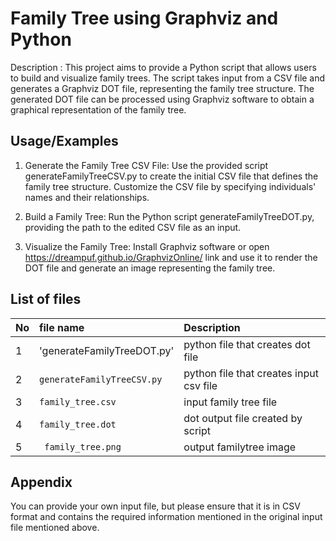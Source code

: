 
# Family Tree using Graphviz and Python

Description : This project aims to provide a Python script that allows users to build and visualize family trees. The script takes input from a CSV file and generates a Graphviz DOT file, representing the family tree structure. The generated DOT file can be processed using Graphviz software to obtain a graphical representation of the family tree.







## Usage/Examples

1. Generate the Family Tree CSV File: Use the provided script generateFamilyTreeCSV.py  to create the initial CSV file that defines the family tree structure. Customize the CSV file by specifying individuals' names and their relationships.

2. Build a Family Tree: Run the Python script generateFamilyTreeDOT.py, providing the path to the edited CSV file as an input.

3. Visualize the Family Tree: Install Graphviz software or open https://dreampuf.github.io/GraphvizOnline/ link  and use it to render the DOT file and generate an image representing the family tree.


## List of files



| No | file name                | Description                |
| :--| :------------------------| :------------------------- |
|  1 | 'generateFamilyTreeDOT.py'| python file that creates dot file |
|  2 | `generateFamilyTreeCSV.py` | python file that creates input csv file| 
| 3  |   `family_tree.csv` | input family tree file|
|4| `family_tree.dot`| dot output file created by script|
|5| ` family_tree.png`| output familytree image|


## Appendix

You can provide your own input file, but please ensure that it is in CSV format and contains the required information mentioned in the original input file mentioned above.


